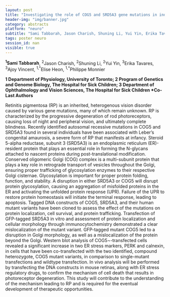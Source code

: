 ```yaml
---
layout: post
title: "Investigating the role of COG5 and SRD5A3 gene mutations in inducing ER stress and causing retinal degeneration"
header-img: "img/banner.jpg"
category: abstracts
platform: "neuro"
subtitle: "Sami Tabbarah, Jason Charish, Shuning Li, Yui Yin, Erika Tavares, Ajoy Vincent, Elise Heon, Philippe Monnier"
tags: poster neuro
session_id: nan
visible: true
---
```

**<sup>1</sup>Sami Tabbarah**, <sup>2</sup>Jason Charish, <sup>2</sup>Shuning Li, <sup>2</sup>Yui Yin, <sup>3</sup>Erika Tavares, <sup>3</sup>Ajoy Vincent, <sup>1,\*</sup>Elise Heon, <sup>1,\*</sup>Philippe Monnier

__1 Department of Physiology, University of Toronto; 2 Program of Genetics and Genome Biology, The Hospital for Sick Children; 3 Department of Ophthalmology and Vision Sciences, The Hospital for Sick Children
\*Co-Last Authors__

Retinitis pigmentosa (RP) is an inherited, heterogenous vision disorder caused by various gene mutations, many of which remain unknown. RP is characterized by the progressive degeneration of rod photoreceptors, causing loss of night and peripheral vision, and ultimately complete blindness. Recently identified autosomal recessive mutations in COG5 and SRD5A3 found in several individuals have been associated with Leber’s congenital amaurosis, a severe form of RP that manifests at infancy. Steroid 5-alpha reductase, subunit 3 (SRD5A3) is an endoplasmic reticulum (ER)-resident protein that plays an essential role in forming the N-glycans attached to nascent proteins during post-translational modification. Conserved oligomeric Golgi (COG) complex is a multi-subunit protein that plays a key role in retrograde transport of vesicles throughout the Golgi, ensuring proper trafficking of glycosylation enzymes to their respective Golgi cisternae. Glycosylation is important for proper protein folding, function, and stability. A disruption in either SRD5A3 or COG5 will disrupt protein glycosylation, causing an aggregation of misfolded proteins in the ER and activating the unfolded protein response (UPR). Failure of the UPR to restore protein homeostasis will initiate the terminal response, leading to apoptosis. Tagged DNA constructs of COG5, SRD5A3, and their human mutant variants have been cloned to assess the effect of the mutations on protein localization, cell survival, and protein trafficking. Transfection of GFP-tagged SRD5A3 in vitro and assessment of protein localization and cellular morphology through immunocytochemistry demonstrated a clear mislocalization of the mutant variant. GFP-tagged mutant COG5 led to a disruption in Golgi morphology, as well as a mislocalization of the protein beyond the Golgi. Western blot analysis of COG5¬-transfected cells revealed a significant increase in two ER stress markers, PERK and calnexin, in cells that have been co-transfected with the two identified, compound heterozygote, COG5 mutant variants, in comparison to single-mutant transfections and wildtype transfection. In vivo analysis will be performed by transfecting the DNA constructs in mouse retinas, along with ER stress regulatory drugs, to confirm the mechanism of cell death that results in photoreceptor degeneration. This study will contribute to the understanding of the mechanism leading to RP and is required for the eventual development of therapeutic opportunities. 
